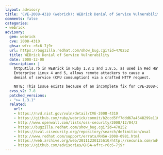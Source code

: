 ```yaml
---
layout: advisory
title: 'CVE-2008-4310 (webrick): WEBrick Denial of Service Vulnerability'
comments: false
categories:
- webrick
advisory:
  gem: webrick
  cve: 2008-4310
  ghsa: wfrc-r6c6-7j9r
  url: https://bugzilla.redhat.com/show_bug.cgi?id=470252
  title: WEBrick Denial of Service Vulnerability
  date: 2008-12-08
  description: |
    httputils.rb in WEBrick in Ruby 1.8.1 and 1.8.5, as used in Red Hat
    Enterprise Linux 4 and 5, allows remote attackers to cause a
    denial of service (CPU consumption) via a crafted HTTP request.

    NOTE: This issue exists because of an incomplete fix for CVE-2008-3656.
  cvss_v2: 7.8
  patched_versions:
  - ">= 1.3.1"
  related:
    url:
    - https://nvd.nist.gov/vuln/detail/CVE-2008-4310
    - https://github.com/ruby/webrick/commit/b2ccd5ff7ddd67a4548299e110dcc5a4728a5534
    - http://www.openwall.com/lists/oss-security/2008/12/04/2
    - https://bugzilla.redhat.com/show_bug.cgi?id=470252
    - https://oval.cisecurity.org/repository/search/definition/oval
    - http://www.redhat.com/support/errata/RHSA-2008-0981.html
    - https://web.archive.org/web/20111230125610/http://secunia.com/advisories/33013
    - https://github.com/advisories/GHSA-wfrc-r6c6-7j9r
---
```

